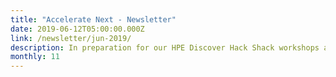 ```yaml
---
title: "Accelerate Next - Newsletter"
date: 2019-06-12T05:00:00.000Z
link: /newsletter/jun-2019/
description: In preparation for our HPE Discover Hack Shack workshops and technical challenges, members of the HPE Developer and Design team wrote numerous tutorials and articles you might find interesting and helpful. So, in addition to the ones we shared with you in May, we offer many more here. 
monthly: 11
---
```

            